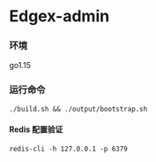 # Edgex-admin

### 环境
go1.15

### 运行命令
```./build.sh && ./output/bootstrap.sh ```

#### Redis 配置验证
```redis-cli -h 127.0.0.1 -p 6379```
